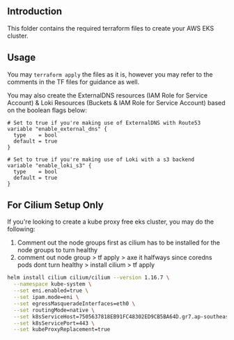 ## Introduction

This folder contains the required terraform files to create your AWS EKS cluster. 

## Usage

You may ```terraform apply``` the files as it is, however you may refer to the comments in the TF files for guidance as well.

You may also create the ExternalDNS resources (IAM Role for Service Account) & Loki Resources (Buckets & IAM Role for Service Account) based on the boolean flags below: 

```hcl
# Set to true if you're making use of ExternalDNS with Route53
variable "enable_external_dns" {
  type    = bool
  default = true
}

# Set to true if you're making use of Loki with a s3 backend
variable "enable_loki_s3" {
  type    = bool
  default = true
}
```

## For Cilium Setup Only

If you're looking to create a kube proxy free eks cluster, you may do the following:

1) Comment out the node groups first as cilium has to be installed for the node groups to turn healthy
2) comment out node group > tf apply > axe it halfways since coredns pods dont turn healthy > install cilium > tf apply

```bash
helm install cilium cilium/cilium --version 1.16.7 \
  --namespace kube-system \
  --set eni.enabled=true \
  --set ipam.mode=eni \
  --set egressMasqueradeInterfaces=eth0 \
  --set routingMode=native \
  --set k8sServiceHost=7505637818EB91FC48302ED9CB5BA64D.gr7.ap-southeast-1.eks.amazonaws.com \
  --set k8sServicePort=443 \
  --set kubeProxyReplacement=true
```
